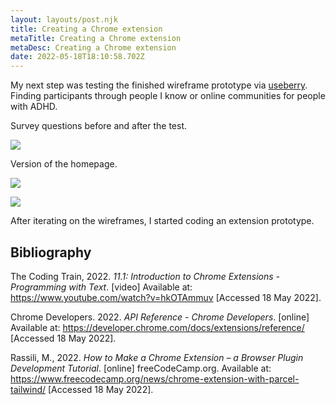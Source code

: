 ```yaml
---
layout: layouts/post.njk
title: Creating a Chrome extension
metaTitle: Creating a Chrome extension
metaDesc: Creating a Chrome extension
date: 2022-05-18T18:10:58.702Z
---
```

My next step was testing the finished wireframe prototype via [useberry](useberry.com). Finding participants through people I know or online communities for people with ADHD.

Survey questions before and after the test.

![](/images/screenshot-2022-05-18-at-20-22-38-useberry-dashboard.png)

Version of the homepage.

![](/images/homepage.png)

![](/images/homepage-sketch.png)

After iterating on the wireframes, I started coding an extension prototype.



## Bibliography

The Coding Train, 2022. *11.1: Introduction to Chrome Extensions - Programming with Text*. \[video] Available at: <https://www.youtube.com/watch?v=hkOTAmmuv> \[Accessed 18 May 2022].

Chrome Developers. 2022. *API Reference - Chrome Developers*. \[online] Available at: <https://developer.chrome.com/docs/extensions/reference/> \[Accessed 18 May 2022].

Rassili, M., 2022. *How to Make a Chrome Extension – a Browser Plugin Development Tutorial*. \[online] freeCodeCamp.org. Available at: <https://www.freecodecamp.org/news/chrome-extension-with-parcel-tailwind/> \[Accessed 18 May 2022].